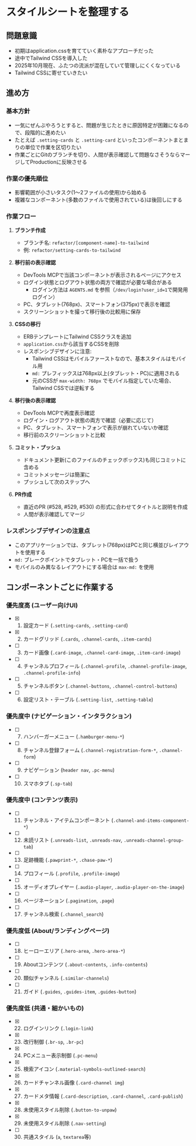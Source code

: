 # スタイルシートを整理する

## 問題意識

- 初期はapplication.cssを育てていく素朴なアプローチだった
- 途中でTailwind CSSを導入した
- 2025年10月現在、ふたつの流派が混在していて管理しにくくなっている
- Tailwind CSSに寄せていきたい

## 進め方

### 基本方針

- 一気にぜんぶやろうとすると、問題が生じたときに原因特定が困難になるので、段階的に進めたい
- たとえば `.setting-cards` と `.setting-card` といったコンポーネントまとまりの単位で作業を区切りたい
- 作業ごとにGitのブランチを切り、人間が表示確認して問題なさそうならマージしてProductionに反映させる

### 作業の優先順位

- 影響範囲が小さいタスク(1〜2ファイルの使用)から始める
- 複雑なコンポーネント(多数のファイルで使用されている)は後回しにする

### 作業フロー

1. **ブランチ作成**
   - ブランチ名: `refactor/[component-name]-to-tailwind`
   - 例: `refactor/setting-cards-to-tailwind`

2. **移行前の表示確認**
   - DevTools MCPで当該コンポーネントが表示されるページにアクセス
   - ログイン状態とログアウト状態の両方で確認が必要な場合がある
     - ログイン方法は `AGENTS.md` を参照（`/dev/login?user_id=1`で開発用ログイン）
   - PC、タブレット(768px)、スマートフォン(375px)で表示を確認
   - スクリーンショットを撮って移行後の比較用に保存

3. **CSSの移行**
   - ERBテンプレートにTailwind CSSクラスを追加
   - `application.css`から該当するCSSを削除
   - レスポンシブデザインに注意:
     - Tailwind CSSはモバイルファーストなので、基本スタイルはモバイル用
     - `md:` プレフィックスは768px以上(タブレット・PC)に適用される
     - 元のCSSが `max-width: 768px` でモバイル指定していた場合、Tailwind CSSでは逆転する

4. **移行後の表示確認**
   - DevTools MCPで再度表示確認
   - ログイン・ログアウト状態の両方で確認（必要に応じて）
   - PC、タブレット、スマートフォンで表示が崩れていないか確認
   - 移行前のスクリーンショットと比較

5. **コミット・プッシュ**
   - ドキュメント更新(このファイルのチェックボックス)も同じコミットに含める
   - コミットメッセージは簡潔に
   - プッシュして次のステップへ

6. **PR作成**
   - 直近のPR (#528, #529, #530) の形式に合わせてタイトルと説明を作成
   - 人間が表示確認してマージ

### レスポンシブデザインの注意点

- このアプリケーションでは、タブレット(768px)はPCと同じ横並びレイアウトを使用する
- `md:` ブレークポイントでタブレット・PCを一括で扱う
- モバイルのみ異なるレイアウトにする場合は `max-md:` を使用

## コンポーネントごとに作業する

### 優先度高 (ユーザー向けUI)

- [x] 1. 設定カード (`.setting-cards`, `.setting-card`)
- [x] 2. カードグリッド (`.cards`, `.channel-cards`, `.item-cards`)
- [ ] 3. カード画像 (`.card-image`, `.channel-card-image`, `.item-card-image`)
- [ ] 4. チャンネルプロフィール (`.channel-profile`, `.channel-profile-image`, `.channel-profile-info`)
- [ ] 5. チャンネルボタン (`.channel-buttons`, `.channel-control-buttons`)
- [ ] 6. 設定リスト・テーブル (`.setting-list`, `.setting-table`)

### 優先度中 (ナビゲーション・インタラクション)
- [ ] 7. ハンバーガーメニュー (`.hamburger-menu-*`)
- [ ] 8. チャンネル登録フォーム (`.channel-registration-form-*`, `.channel-form`)
- [ ] 9. ナビゲーション (`header nav`, `.pc-menu`)
- [ ] 10. スマホタブ (`.sp-tab`)

### 優先度中 (コンテンツ表示)

- [ ] 11. チャンネル・アイテムコンポーネント (`.channel-and-items-component-*`)
- [ ] 12. 未読リスト (`.unreads-list`, `.unreads-nav`, `.unreads-channel-group-tab`)
- [ ] 13. 足跡機能 (`.pawprint-*`, `.chase-paw-*`)
- [ ] 14. プロフィール (`.profile`, `.profile-image`)
- [ ] 15. オーディオプレイヤー (`.audio-player`, `.audio-player-on-the-image`)
- [ ] 16. ページネーション (`.pagination`, `.page`)
- [ ] 17. チャンネル検索 (`.channel_search`)

### 優先度低 (About/ランディングページ)

- [ ] 18. ヒーローエリア (`.hero-area`, `.hero-area-*`)
- [ ] 19. Aboutコンテンツ (`.about-contents`, `.info-contents`)
- [ ] 20. 類似チャンネル (`.similar-channels`)
- [ ] 21. ガイド (`.guides`, `.guides-item`, `.guides-button`)

### 優先度低 (共通・細かいもの)

- [x] 22. ログインリンク (`.login-link`)
- [x] 23. 改行制御 (`.br-sp`, `.br-pc`)
- [x] 24. PCメニュー表示制御 (`.pc-menu`)
- [x] 25. 検索アイコン (`.material-symbols-outlined-search`)
- [x] 26. カードチャンネル画像 (`.card-channel img`)
- [x] 27. カードメタ情報 (`.card-description`, `.card-channel`, `.card-publish`)
- [x] 28. 未使用スタイル削除 (`.button-to-unpaw`)
- [x] 29. 未使用スタイル削除 (`.nav-setting`)
- [ ] 30. 共通スタイル (`a`, `textarea`等)
